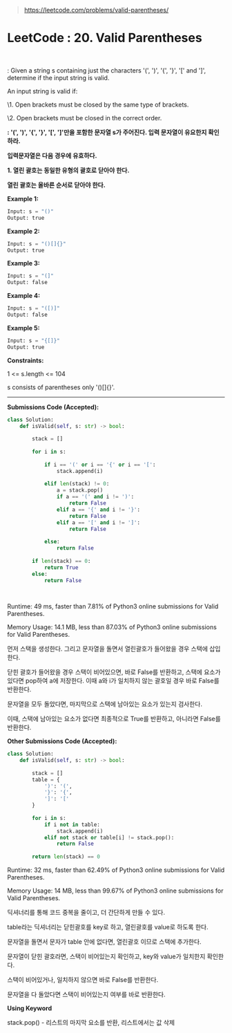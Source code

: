 > https://leetcode.com/problems/valid-parentheses/



# ﻿LeetCode : 20. Valid Parentheses﻿

﻿

: Given a string s containing just the characters '(', ')', '{', '}', '[' and ']', determine if the input string is valid.

An input string is valid if:

\1. Open brackets must be closed by the same type of brackets.

\2. Open brackets must be closed in the correct order.

**: '(', ')', '{', '}', '[', ']'만을 포함한 문자열 s가 주어진다. 입력 문자열이 유요한지 확인하라.**

**입력문자열은 다음 경우에 유효하다.**

**1. 열린 괄호는 동일한 유형의 괄호로 닫아야 한다.**

**열린 괄호는 올바른 순서로 닫아야 한다.**



**Example 1:**

```python
Input: s = "()"
Output: true
```

**Example 2:**

```python
Input: s = "()[]{}"
Output: true
```

**Example 3:**

```python
Input: s = "(]"
Output: false
```

**Example 4:**

```python
Input: s = "([)]"
Output: false
```

**Example 5:**

```python
Input: s = "{[]}"
Output: true
```

**Constraints:**

1 <= s.length <= 104

s consists of parentheses only '()[]{}'.

---



**Submissions Code (Accepted):**

```python
class Solution:
    def isValid(self, s: str) -> bool:
        
        stack = []
        
        for i in s:
            
            if i == '(' or i == '{' or i == '[':
                stack.append(i)
                
            elif len(stack) != 0:
                a = stack.pop()
                if a == '(' and i != ')':
                    return False
                elif a == '{' and i != '}':
                    return False
                elif a == '[' and i != ']':
                    return False
                
            else:
                return False
                        
        if len(stack) == 0:
            return True
        else:
            return False
        
            
```

Runtime: 49 ms, faster than 7.81% of Python3 online submissions for Valid Parentheses.

Memory Usage: 14.1 MB, less than 87.03% of Python3 online submissions for Valid Parentheses.



먼저 스택을 생성한다. 그리고 문자열을 돌면서 열린괄호가 들어왔을 경우 스택에 삽입한다.

닫힌 괄호가 들어왔을 경우 스택이 비어있으면, 바로 False를 반환하고, 스택에 요소가 있다면 pop하여 a에 저장한다. 이때 a와 i가 일치하지 않는 괄호일 경우 바로 False를 반환한다.

문자열을 모두 돌았다면, 마지막으로 스택에 남아있는 요소가 있는지 검사한다.

이때, 스택에 남아있는 요소가 없다면 최종적으로 True를 반환하고, 아니라면 False를 반환한다.



**Other Submissions Code (Accepted):**

```python
class Solution:
    def isValid(self, s: str) -> bool:
        
        stack = []
        table = {
            ')': '(',
            '}': '{',
            ']': '['
        }
        
        for i in s:
            if i not in table:
                stack.append(i)
            elif not stack or table[i] != stack.pop():
                return False
        
        return len(stack) == 0
```

Runtime: 32 ms, faster than 62.49% of Python3 online submissions for Valid Parentheses.

Memory Usage: 14 MB, less than 99.67% of Python3 online submissions for Valid Parentheses.



딕셔너리를 통해 코드 중복을 줄이고, 더 간단하게 만들 수 있다.

table라는 딕셔너리는 닫힌괄호를 key로 하고, 열린괄호를 value로 하도록 한다.

문자열을 돌면서 문자가 table 안에 없다면, 열린괄호 이므로 스택에 추가한다.

문자열이 닫힌 괄호라면, 스택이 비어있는지 확인하고, key와 value가 일치한지 확인한다.

스택이 비어있거나, 일치하지 않으면 바로 False를 반환한다.

문자열을 다 돌았다면 스택이 비어있는지 여부를 바로 반환한다.



**Using Keyword**

stack.pop() - 리스트의 마지막 요소를 반환, 리스트에서는 값 삭제

﻿